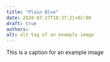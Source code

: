 ```yaml
---
title: "Plain Blue"
date: 2020-07-27T18:37:21+02:00
draft: true
authors:
alt: alt tag of an example image
---
```

This is a caption for an example image
